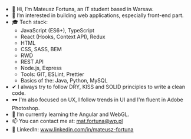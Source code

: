 - 👋 Hi, I’m Mateusz Fortuna, an IT student based in Warsaw.
- 👀 I’m interested in building web applications, especially front-end part.
- 🎓 Tech stack:
  * JavaScript (ES6+), TypeScript
  * React (Hooks, Context API), Redux
  * HTML
  * CSS, SASS, BEM
  * RWD
  * REST API
  * Node.js, Express
  * Tools: GIT, ESLint, Prettier
  * Basics of the: Java, Python, MySQL
- ✔ I always try to follow DRY, KISS and SOLID principles to write a clean code.
- 🕶 I'm also focused on UX, I follow trends in UI and I'm fluent in Adobe Photoshop.
- 🌱 I’m currently learning the Angular and WebGL.
- 📫 You can contact me at: <mat.fortuna@wp.pl>
- 🧔 LinkedIn: www.linkedin.com/in/mateusz-fortuna

